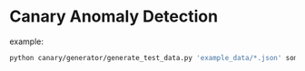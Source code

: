# Canary Anomaly Detection

example:
```bash
python canary/generator/generate_test_data.py 'example_data/*.json' some_directory
```